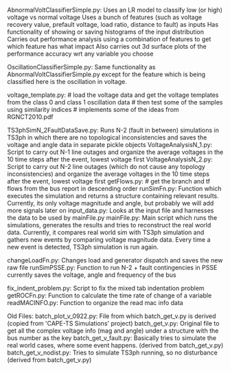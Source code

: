 AbnormalVoltClassifierSimple.py: 
	Uses an LR model to classify low (or high) voltage vs normal voltage
	Uses a bunch of features (such as voltage recovery value, prefault voltage, load ratio, distance to fault) as inputs
	Has functionality of showing or saving histograms of the input distribution
	Carries out performance analysis using a combination of features to get which feature has what impact
	Also carries out 3d surface plots of the performance accuracy wrt any variable you choose
	
OscillationClassifierSimple.py:
	Same functionality as AbnormalVoltClassifierSimple.py except for the feature which is being classified here is the oscillation in voltage.

voltage_template.py:
	# load the voltage data and get the voltage templates from the class 0 and class 1 oscillation data
	# then test some of the samples using similarity indices
	# implements some of the ideas from RGNCT2010.pdf
	
TS3phSimN_2FaultDataSave.py: Runs N-2 (fault in between) simulations in TS3ph in which there are no topological inconsistencies and saves the voltage and angle data in separate 
pickle objects
VoltageAnalysisN_1.py: Script to carry out N-1 line outages and organize the average voltages in the 10 time steps after the event, lowest voltage first
VoltageAnalysisN_2.py: Script to carry out N-2 line outages (which do not cause any topology inconsistencies) 
and organize the average voltages in the 10 time steps after the event, lowest voltage first
getFlows.py: # get the branch and tf flows from the bus report in descending order
runSimFn.py: Function which executes the simulation and returns a structure containing relevant results. Currently, its only voltage magnitude and angle, but probably we will add more signals
later on
input_data.py: Looks at the input file and harnesses the data to be used by mainFile.py
mainFile.py: Main script which runs the simulations, generates the results and tries to reconstruct the real world data. Currently, it compares real world sim with TS3ph simulation and gathers new 
events by comparing voltage magnitude data. Every time a new event is detected, TS3ph simulation is run again.

changeLoadFn.py:	Changes load and generator dispatch and saves the new raw file
runSimPSSE.py: Function to run N-2 + fault contingencies in PSSE
			   currently saves the voltage, angle and frequency of the bus

fix_indent_problem.py: Script to fix the mixed tab indentation problem
getROCFn.py: Function to calculate the time rate of change of a variable
readMACINFO.py: Function to organize the read mac info data

			   
Old Files:
batch_plot_v_0922.py: File from which batch_get_v.py is derived (copied from 'CAPE-TS Simulations' project)
batch_get_v.py: Original file to get all the complex voltage info (mag and angle) under a structure with the bus number as the key
batch_get_v_fault.py: Basically tries to simulate the real world cases, where some event happens. (derived from batch_get_v.py)
batch_get_v_nodist.py: Tries to simulate TS3ph running, so no disturbance (derived from batch_get_v.py)